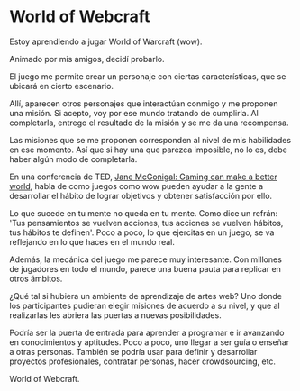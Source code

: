 # World of Webcraft

Estoy aprendiendo a jugar World of Warcraft (wow).

Animado por mis amigos, decidí probarlo.

El juego me permite crear un personaje con ciertas características, que se ubicará en cierto escenario.

Allí, aparecen otros personajes que interactúan conmigo y me proponen una misión. Si acepto, voy por ese mundo tratando de cumplirla. Al completarla, entrego el resultado de la misión y se me da una recompensa.

Las misiones que se me proponen corresponden al nivel de mis habilidades en ese momento. Así que si hay una que parezca imposible, no lo es, debe haber algún modo de completarla.

En una conferencia de TED, [Jane McGonigal: Gaming can make a better world](http://www.ted.com/talks/jane_mcgonigal_gaming_can_make_a_better_world), habla de como juegos como wow pueden ayudar a la gente a desarrollar el hábito de lograr objetivos y obtener satisfacción por ello.

Lo que sucede en tu mente no queda en tu mente. Como dice un refrán: 'Tus pensamientos se vuelven acciones, tus acciones se vuelven hábitos, tus hábitos te definen'. Poco a poco, lo que ejercitas en un juego, se va reflejando en lo que haces en el mundo real.

Además, la mecánica del juego me parece muy interesante. Con millones de jugadores en todo el mundo, parece una buena pauta para replicar en otros ámbitos.

¿Qué tal si hubiera un ambiente de aprendizaje de artes web? Uno donde los participantes pudieran elegir misiones de acuerdo a su nivel, y que al realizarlas les abriera las puertas a nuevas posibilidades.

Podría ser la puerta de entrada para aprender a programar e ir avanzando en conocimientos y aptitudes. Poco a poco, uno llegar a ser guía o enseñar a otras personas. También se podría usar para definir y desarrollar proyectos profesionales, contratar personas, hacer crowdsourcing, etc.

World of Webcraft.
